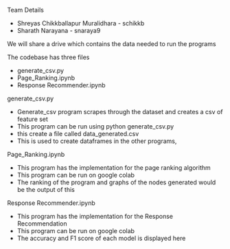 Team Details

* Shreyas Chikkballapur Muralidhara - schikkb  
* Sharath Narayana - snaraya9

We will share a drive which contains the data needed to run the programs

The codebase has three files
  - generate_csv.py
  - Page_Ranking.ipynb
  - Response Recommender.ipynb

generate_csv.py
* Generate_csv program scrapes through the dataset and creates a csv of feature set
* This program can be run using python generate_csv.py
* this create a file called data_generated.csv
* This is used to create dataframes in the other programs,

Page_Ranking.ipynb
* This program has the implementation for the page ranking algorithm
* This program can be run on google colab
* The ranking of the program and graphs of the nodes generated would be the output of this

Response Recommender.ipynb
* This program has the implementation for the Response Recommendation
* This program can be run on google colab
* The accuracy and F1 score of each model is displayed here

